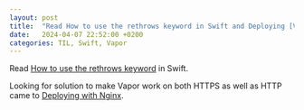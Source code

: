 ```yaml
---
layout: post
title:  "Read How to use the rethrows keyword in Swift and Deploying [Vapor] with Nginx"
date:   2024-04-07 22:52:00 +0200
categories: TIL, Swift, Vapor
---
```

Read [How to use the rethrows keyword](https://www.hackingwithswift.com/example-code/language/how-to-use-the-rethrows-keyword) in Swift.

Looking for solution to make Vapor work on both HTTPS as well as HTTP came to [Deploying with Nginx](https://docs.vapor.codes/deploy/nginx/).

